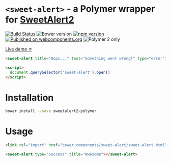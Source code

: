 # `<sweet-alert>` - a Polymer wrapper for [SweetAlert2](https://github.com/limonte/sweetalert2)

[![Build Status](https://travis-ci.org/sweetalert2/sweetalert2-polymer.svg?branch=master)](https://travis-ci.org/sweetalert2/sweetalert2-polymer)
![Bower version](https://badge.fury.io/bo/sweetalert2-polymer.svg)
[![npm version](https://badge.fury.io/js/sweetalert2-polymer.svg)](https://www.npmjs.com/package/sweetalert2-polymer)
[![Published on webcomponents.org](https://img.shields.io/badge/webcomponents.org-published-blue.svg)](https://www.webcomponents.org/element/sweetalert2/sweetalert2-polymer)
![Polymer 2 only](https://img.shields.io/badge/Polymer%202-only-blue.svg)

[Live demo ↗](https://limonte.github.io/sweetalert2-polymer/components/sweet-alert/#/elements/sweet-alert/demos/demo/index.html)

<!--
```
<custom-element-demo height="450">
  <template>
    <link rel="import" href="sweet-alert.html">
    <next-code-block></next-code-block>
  </template>
</custom-element-demo>
```
-->
```html
<sweet-alert title="Oops..." text="Something went wrong!" type="error"></sweet-alert>

<script>
  document.querySelector('sweet-alert').open()
</script>
```

# Installation

```bash
bower install --save sweetalert2-polymer
```

# Usage

```html
<link rel="import" href="bower_components/sweet-alert/sweet-alert.html">

<sweet-alert type="success" title="Awesome"></sweet-alert>
```
